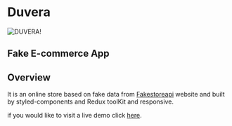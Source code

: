 # Duvera

![DUVERA!](https://www9.0zz0.com/2023/03/15/14/966565148.png)

## Fake E-commerce App

## Overview

It is an online store based on fake data from [Fakestoreapi](https://fakestoreapi.com/) website and built by styled-components and Redux toolKit and responsive.

if you would like to visit a live demo click [here](https://e-commerce-henna-phi.vercel.app/).
